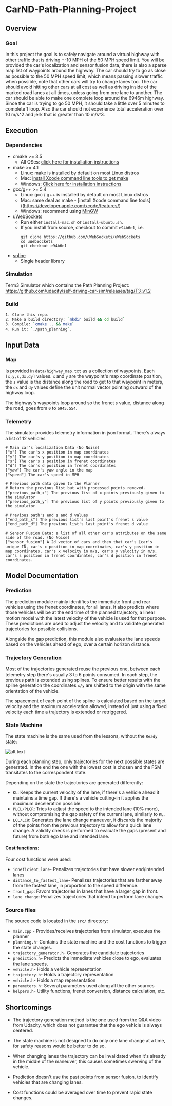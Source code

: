 # CarND-Path-Planning-Project

[image1]: ./data/fsm.png "state_machine"

## Overview

### Goal

In this project the goal is to safely navigate around a virtual highway with other traffic that is driving +-10 MPH of the 50 MPH speed limit. You will be provided the car's localization and sensor fusion data, there is also a sparse map list of waypoints around the highway. The car should try to go as close as possible to the 50 MPH speed limit, which means passing slower traffic when possible, note that other cars will try to change lanes too. The car should avoid hitting other cars at all cost as well as driving inside of the marked road lanes at all times, unless going from one lane to another. The car should be able to make one complete loop around the 6946m highway. Since the car is trying to go 50 MPH, it should take a little over 5 minutes to complete 1 loop. Also the car should not experience total acceleration over 10 m/s^2 and jerk that is greater than 10 m/s^3.


## Execution

### Dependencies

* cmake >= 3.5
  * All OSes: [click here for installation instructions](https://cmake.org/install/)
* make >= 4.1
  * Linux: make is installed by default on most Linux distros
  * Mac: [install Xcode command line tools to get make](https://developer.apple.com/xcode/features/)
  * Windows: [Click here for installation instructions](http://gnuwin32.sourceforge.net/packages/make.htm)
* gcc/g++ >= 5.4
  * Linux: gcc / g++ is installed by default on most Linux distros
  * Mac: same deal as make - [install Xcode command line tools]((https://developer.apple.com/xcode/features/)
  * Windows: recommend using [MinGW](http://www.mingw.org/)
* [uWebSockets](https://github.com/uWebSockets/uWebSockets)
  * Run either `install-mac.sh` or `install-ubuntu.sh`.
  * If you install from source, checkout to commit `e94b6e1`, i.e.
    ```
    git clone https://github.com/uWebSockets/uWebSockets 
    cd uWebSockets
    git checkout e94b6e1
    ```
* [spline](http://kluge.in-chemnitz.de/opensource/spline/)  
  * Single header library 


### Simulation

Term3 Simulator which contains the Path Planning Project:
https://github.com/udacity/self-driving-car-sim/releases/tag/T3_v1.2


### Build

```bash
1. Clone this repo.
2. Make a build directory: `mkdir build && cd build`
3. Compile: `cmake .. && make`
4. Run it: `./path_planning`.
```

## Input Data
### Map

Is provided in `data/highway_map.txt` as a collection of waypoints. Each `[x,y,s,dx,dy]` values. `x` and `y` are the waypoint's map coordinate position, the `s` value is the distance along the road to get to that waypoint in meters, the `dx` and `dy` values define the unit normal vector pointing outward of the highway loop.

The highway's waypoints loop around so the frenet `s` value, distance along the road, goes from `0` to `6945.554`.

### Telemetry

The simulator provides telemetry information in json format. There's always a list of 12 vehicles 

```
# Main car's localization Data (No Noise)
["x"] The car's x position in map coordinates
["y"] The car's y position in map coordinates
["s"] The car's s position in frenet coordinates
["d"] The car's d position in frenet coordinates
["yaw"] The car's yaw angle in the map
["speed"] The car's speed in MPH

# Previous path data given to the Planner
# Return the previous list but with processed points removed.
["previous_path_x"] The previous list of x points previously given to the simulator
["previous_path_y"] The previous list of y points previously given to the simulator

# Previous path's end s and d values 
["end_path_s"] The previous list's last point's frenet s value
["end_path_d"] The previous list's last point's frenet d value

# Sensor Fusion Data: a list of all other car's attributes on the same side of the road. (No Noise)
["sensor_fusion"] A 2d vector of cars and then that car's [car's unique ID, car's x position in map coordinates, car's y position in map coordinates, car's x velocity in m/s, car's y velocity in m/s, car's s position in frenet coordinates, car's d position in frenet coordinates. 
```

## Model Documentation

### Prediction

The prediction module mainly identifies the immediate front and rear vehicles using the frenet coordinates, for all lanes. It also predicts where those vehicles will be at the end time of the planned trajectory, a linear motion model with the latest velocity of the vehicle is used for that purpose. These predictions are used to adjust the velocity and to validate generated trajectories for possible collisions.

Alongside the gap prediction, this module also evaluates the lane speeds based on the vehicles ahead of ego, over a certain horizon distance.

### Trajectory Generation

Most of the trajectories generated reuse the previous one, between each telemetry step there's usually 3 to 6 points consumed. In each step, the previous path is extended using splines. To ensure better results with the spline generation the coordinates `x/y` are shifted to the origin with the same orientation of the vehicle.

The spacement of each point of the spline is calculated based on the target velocity and the maximum acceleration allowed, instead of just using a fixed velocity each time a trajectory is extended or retriggered. 


### State Machine

The state machine is the same used from the lessons, without the `Ready` state:

![alt text][image1]

During each planning step, only trajectories for the next possible states are generated. In the end the one with the lowest cost is chosen and the FSM transitates to the correspondent state.

Depending on the state the trajectories are generated differently:

- `KL`: Keeps the current velocity of the lane, if there's a vehicle ahead it maintains a time gap. If there's a vehicle cutting-in it applies the maximum deceleration possible.
- `PLCL/PLCR`: Tries to adjust the speed to the intended lane (10% more), without compromising the gap safety of the current lane, similarly to `KL`.
- `LCL/LCR`: Generates the lane change maneuver, it discards the majority of the points from the previous trajectory to allow for a quick lane change. A validity check is performed to evaluate the gaps (present and future) from both ego lane and intended lane.


#### Cost functions:

Four cost functions were used:

- `inneficient_lane`- Penalizes trajectories that have slower end/intended lanes 
- `distance_to_fastest_lane`- Penalizes trajectories that are farther away from the fastest lane, in proportion to the speed difference.
- `front_gap`: Favors trajectories in lanes that have a larger gap in front.
-  `lane_change`: Penalizes trajectories that intend to perform lane changes.


### Source files

The source code is located in the `src/` directory:

- `main.cpp` - Provides/receives trajectories from simulator, executes the planner
- `planning.h`- Contains the state machine and the cost functions to trigger the state changes.
- `trajectory_generator.h`- Generates the candidate trajectories
- `prediction.h`- Predicts the immediate vehicles close to ego, evaluates the lane speeds.
- `vehicle.h`- Holds a vehicle representation
- `trajectory.h`- Holds a trajectory representation
- `vehicle.h`- Holds a map representation
- `parameters.h`- Several parameters used along all the other sources
- `helpers.h`- Utility functions, frenet conversion, distance calculation, etc.

## Shortcomings

- The trajectory generation method is the one used from the Q&A video from Udacity, which does not guarantee that the ego vehicle is always centered. 

- The state machine is not designed to do only one lane change at a time, for safety reasons would be better to do so.

- When changing lanes the trajectory can be invalidated when it's already in the middle of the maneuver, this causes sometimes swerving of the vehicle.

- Prediction doesn't use the past points from sensor fusion, to identify vehicles that are changing lanes. 

- Cost functions could be averaged over time to prevent rapid state changes. 
 
